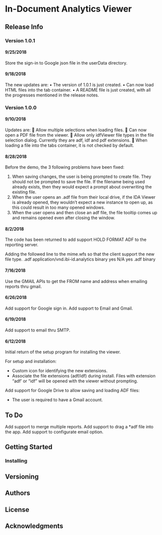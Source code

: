# In-Document Analytics Viewer

## Release Info

### Version 1.0.1

#### 9/25/2018
Store the sign-in to Google json file in the userData directory.

#### 9/18/2018
The new updates are:
•	The version of 1.0.1 is just created.
•	Can now load HTML files into the tab container.
•	A README file is just created, with all the progresses mentioned in the release notes.

### Version 1.0.0

#### 9/10/2018
Updates are:
	Allow multiple selections when loading files.
	Can now open a PDF file from the viewer.
	Allow only idfViewer file types in the file selection dialog. Currently they are adf, idf and pdf extensions.
	When loading a file into the tabs container, it is not checked by default.

#### 8/28/2018
Before the demo, the 3 following problems have been fixed:
1.	When saving changes, the user is being prompted to create file. They should not be prompted to save the file. If the filename being used already exists, then they would expect a prompt about overwriting the existing file.
2.	When the user opens an .adf file from their local drive, if the IDA Viewer is already opened, they wouldn’t expect a new instance to open up, as this could result in too many opened windows.
3.	When the user opens and then close an adf file, the file tooltip comes up and remains opened even after closing the window.

#### 8/2/2018
The code has been returned to add support HOLD FORMAT ADF to the reporting server.

Adding the followed line to the mime.wfs so that the client support the new file type.
<ADDTYPE>                 .adf          application/vnd.ibi-id.analytics  binary  yes       N/A       yes           .adf                     binary


#### 7/16/2018
Use the GMAIL APIs to get the FROM name and address when emailing reports thru gmail.

#### 6/26/2018
Add support for Google sign in.
Add support to Email and Gmail.

#### 6/19/2018
Add support to email thru SMTP.

#### 6/12/2018
Initial return of the setup program for installing the viewer.

For setup and installation:
-	Custom icon for identifying the new extensions.
-	Associate the file extensions (adf/idf) during install. Files with extension “adf’ or “idf”  will be opened with the viewer without prompting.

Add support for Google Drive to allow saving and loading ADF files:
-	The user is required to have a Gmail account.

## To Do
Add support to merge multiple reports.
Add support to drag a *adf file into the app.
Add support to configurate email option.

## Getting Started

### Installing


## Versioning


## Authors



## License



## Acknowledgments



